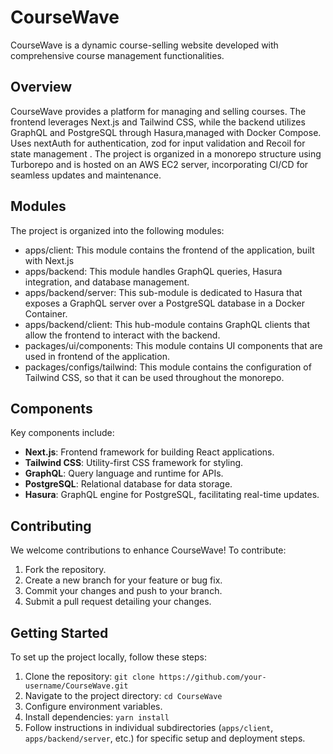 # CourseWave

CourseWave is a dynamic course-selling website developed with comprehensive course management functionalities.

## Overview

CourseWave provides a platform for managing and selling courses. The frontend leverages Next.js and Tailwind CSS, while the backend utilizes GraphQL and PostgreSQL through Hasura,managed with Docker Compose. Uses nextAuth for authentication, zod for input validation and Recoil for state management .
The project is organized in a monorepo structure using Turborepo and is hosted on an AWS EC2 server, incorporating CI/CD for seamless updates and maintenance.


## Modules

The project is organized into the following modules:

- apps/client: This module contains the frontend of the application, built with Next.js
- apps/backend: This module handles GraphQL queries, Hasura integration, and database management.
- apps/backend/server: This sub-module is dedicated to Hasura that exposes a GraphQL server over a PostgreSQL database in a Docker Container.
- apps/backend/client: This hub-module contains GraphQL clients that allow the frontend to interact with the backend.
- packages/ui/components: This module contains UI components that are used in frontend of the application. 
- packages/configs/tailwind: This module contains the configuration of Tailwind CSS, so that it can be used throughout the monorepo.  


## Components

Key components include:

- **Next.js**: Frontend framework for building React applications.
- **Tailwind CSS**: Utility-first CSS framework for styling.
- **GraphQL**: Query language and runtime for APIs.
- **PostgreSQL**: Relational database for data storage.
- **Hasura**: GraphQL engine for PostgreSQL, facilitating real-time updates.

## Contributing

We welcome contributions to enhance CourseWave! To contribute:

1. Fork the repository.
2. Create a new branch for your feature or bug fix.
3. Commit your changes and push to your branch.
4. Submit a pull request detailing your changes.

## Getting Started

To set up the project locally, follow these steps:

1. Clone the repository: `git clone https://github.com/your-username/CourseWave.git`
2. Navigate to the project directory: `cd CourseWave`
3. Configure environment variables.
4. Install dependencies: `yarn install`
5. Follow instructions in individual subdirectories (`apps/client`, `apps/backend/server`, etc.) for specific setup and deployment steps.

 
 
